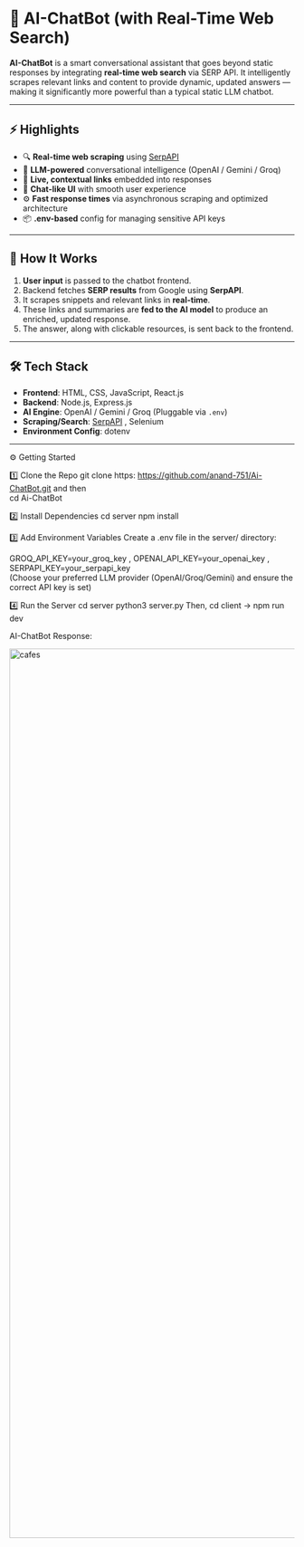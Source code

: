 # 💬 AI-ChatBot (with Real-Time Web Search)

**AI-ChatBot** is a smart conversational assistant that goes beyond static responses by integrating **real-time web search** via SERP API. It intelligently scrapes relevant links and content to provide dynamic, updated answers — making it significantly more powerful than a typical static LLM chatbot.

---

## ⚡️ Highlights

- 🔍 **Real-time web scraping** using [SerpAPI](https://serpapi.com/)
- 🧠 **LLM-powered** conversational intelligence (OpenAI / Gemini / Groq)
- 🔗 **Live, contextual links** embedded into responses
- 🧵 **Chat-like UI** with smooth user experience
- ⚙️ **Fast response times** via asynchronous scraping and optimized architecture
- 📦 **.env-based** config for managing sensitive API keys

---

## 🧠 How It Works

1. **User input** is passed to the chatbot frontend.
2. Backend fetches **SERP results** from Google using **SerpAPI**.
3. It scrapes snippets and relevant links in **real-time**.
4. These links and summaries are **fed to the AI model** to produce an enriched, updated response.
5. The answer, along with clickable resources, is sent back to the frontend.

---

## 🛠️ Tech Stack

- **Frontend**: HTML, CSS, JavaScript, React.js
- **Backend**: Node.js, Express.js
- **AI Engine**: OpenAI / Gemini / Groq (Pluggable via `.env`)
- **Scraping/Search**: [SerpAPI](https://serpapi.com/) , Selenium
- **Environment Config**: dotenv

---

⚙️ Getting Started
                                                     
1️⃣ Clone the Repo
git clone https: https://github.com/anand-751/Ai-ChatBot.git                           and then              
cd Ai-ChatBot

2️⃣ Install Dependencies
cd server
npm install

3️⃣ Add Environment Variables
Create a .env file in the server/ directory:

GROQ_API_KEY=your_groq_key , 
OPENAI_API_KEY=your_openai_key , 
SERPAPI_KEY=your_serpapi_key  
      (Choose your preferred LLM provider (OpenAI/Groq/Gemini) and ensure the correct API key is set)

4️⃣ Run the Server
cd server
python3 server.py
Then, cd client -> npm run dev

AI-ChatBot Response:

<img width="1432" height="1572" alt="cafes" src="https://github.com/user-attachments/assets/90d45f48-5233-4966-9dde-072f27de972f" />



